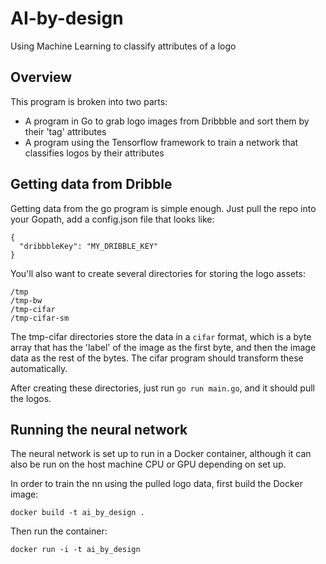 # AI-by-design
Using Machine Learning to classify attributes of a logo

## Overview

This program is broken into two parts:

* A program in Go to grab logo images from Dribbble and sort them by their 'tag' attributes
* A program using the Tensorflow framework to train a network that classifies logos by their attributes

## Getting data from Dribble

Getting data from the go program is simple enough. Just pull the repo into your Gopath, add a config.json file that looks like:

```
{
  "dribbbleKey": "MY_DRIBBLE_KEY"
}
```

You'll also want to create several directories for storing the logo assets:

```
/tmp
/tmp-bw
/tmp-cifar
/tmp-cifar-sm
```
The tmp-cifar directories store the data in a `cifar` format, which is a byte array that has the 'label' of the image as the first byte, and then the image data as the rest of the bytes. The cifar program should transform these automatically.

After creating these directories, just run `go run main.go`, and it should pull the logos.

## Running the neural network

The neural network is set up to run in a Docker container, although it can also be run on the host machine CPU or GPU depending on set up.

In order to train the nn using the pulled logo data, first build the Docker image:

`docker build -t ai_by_design .`

Then run the container:

`docker run -i -t ai_by_design`

